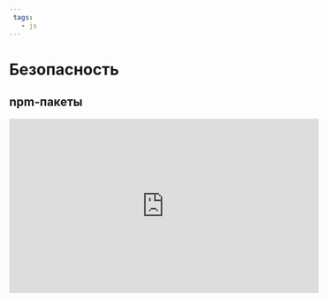 ```yaml
---
 tags:
   - js
---
```


# Безопасность

## npm-пакеты

<iframe width="560" height="315" src="https://www.youtube.com/embed/g4uePP3L1kk" title="YouTube video player" frameborder="0" allow="accelerometer; autoplay; clipboard-write; encrypted-media; gyroscope; picture-in-picture" allowfullscreen></iframe>
